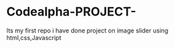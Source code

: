 # Codealpha-PROJECT-
Its my first repo i have done project on image slider using html,css,Javascript 
